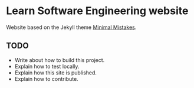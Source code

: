 # Learn Software Engineering website

Website based on the Jekyll theme [Minimal Mistakes](https://mmistakes.github.io/minimal-mistakes/).

## TODO

- Write about how to build this project.
- Explain how to test locally.
- Explain how this site is published.
- Explain how to contribute.
